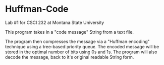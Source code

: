 # Huffman-Code
Lab #1 for CSCI 232 at Montana State University

This program takes in a "code message" String from a text file.

The program then compresses the message via a "Huffman encoding" technique using a tree-based priority queue. 
The encoded message will be stored in the optimal number of bits using 0s and 1s. 
The program will also decode the message, back to it's original readable String form. 
